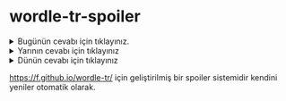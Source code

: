 # wordle-tr-spoiler

<details>
  <summary>Bugünün cevabı için tıklayınız.</summary>
  <br>
    <b> iğdir </b>
</details>

<details>
  <summary>Yarının cevabı için tıklayınız</summary>
  <br>
   <b> sefir </b>
</details>

<details>
  <summary>Dünün cevabı için tıklayınız </summary>
  <br>
  <b> aşılı </b>
</details>

https://f.github.io/wordle-tr/ için geliştirilmiş bir spoiler sistemidir kendini yeniler otomatik olarak.

